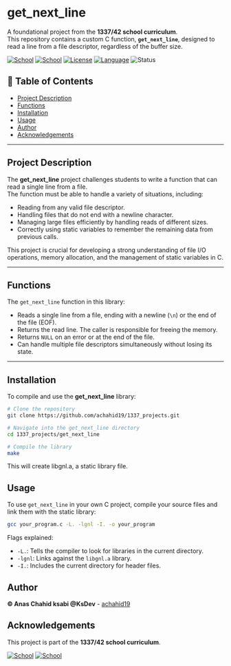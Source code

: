 # get_next_line

A foundational project from the **1337/42 school curriculum**.  
This repository contains a custom C function, **`get_next_line`**, designed to read a line from a file descriptor, regardless of the buffer size.

[![School](https://img.shields.io/badge/Notice-1337%20School-blue.svg)](https://1337.ma/en/)
[![School](https://img.shields.io/badge/Notice-42%20School-blue.svg)](https://42.fr/en/homepage/)
[![License](https://img.shields.io/badge/License-MIT-green.svg)](https://opensource.org/license/mit/)
[![Language](https://img.shields.io/badge/Language-C-orange.svg)](https://en.wikipedia.org/wiki/C_(programming_language))
![Status](https://img.shields.io/badge/Status-Completed-brightgreen.svg)


## 📜 Table of Contents

- [Project Description](#Project-description)
- [Functions](#Functions)
- [Installation](#Installation)
- [Usage](#Usage)
- [Author](#Author)
- [Acknowledgements](#Acknowledgements)

---

## Project Description
The **get_next_line** project challenges students to write a function that can read a single line from a file.  
The function must be able to handle a variety of situations, including:

- Reading from any valid file descriptor.  
- Handling files that do not end with a newline character.  
- Managing large files efficiently by handling reads of different sizes.  
- Correctly using static variables to remember the remaining data from previous calls.  

This project is crucial for developing a strong understanding of file I/O operations, memory allocation, and the management of static variables in C.

---

## Functions

The `get_next_line` function in this library:

- Reads a single line from a file, ending with a newline (`\n`) or the end of the file (EOF).  
- Returns the read line. The caller is responsible for freeing the memory.  
- Returns `NULL` on an error or at the end of the file.  
- Can handle multiple file descriptors simultaneously without losing its state.  

---

## Installation

To compile and use the **get_next_line** library:

```bash
# Clone the repository
git clone https://github.com/achahid19/1337_projects.git

# Navigate into the get_next_line directory
cd 1337_projects/get_next_line

# Compile the library
make
```
This will create libgnl.a, a static library file.

## Usage

To use `get_next_line` in your own C project, compile your source files and link them with the static library:

```bash
gcc your_program.c -L. -lgnl -I. -o your_program
```
Flags explained:
- `-L.`: Tells the compiler to look for libraries in the current directory.
- `-lgnl`: Links against the `libgnl.a` library.
- `-I.`: Includes the current directory for header files.

## Author
**© Anas Chahid ksabi **@KsDev**** - [achahid19](https://github.com/achahid19)

## Acknowledgements
This project is part of the **1337/42 school curriculum**.

[![School](https://img.shields.io/badge/Notice-1337%20School-blue.svg)](https://1337.ma/en/)
[![School](https://img.shields.io/badge/Notice-42%20School-blue.svg)](https://42.fr/en/homepage/)
